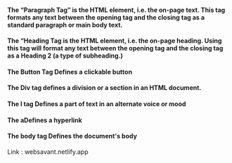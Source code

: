 
#### The  “Paragraph Tag” is the HTML element, i.e. the on-page text. This tag formats any text between the opening tag and the closing  tag as a standard paragraph or main body text. 

#### The “Heading Tag is the HTML element, i.e. the on-page heading. Using this tag will format any text between the opening tag and the closing tag as a Heading 2 (a type of subheading.) 

#### The Button Tag 	Defines a clickable button

#### The Div tag defines a division or a section in an HTML document.

#### The I tag 	Defines a part of text in an alternate voice or mood

#### The aDefines a hyperlink

#### The body tag	Defines the document's body

Link : websavant.netlify.app


